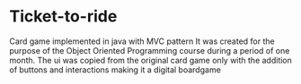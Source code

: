 # Ticket-to-ride
Card game implemented in java with MVC pattern
It was created for the purpose of the Object Oriented Programming course during a period of one month.
The ui was copied from the original card game only with the addition of buttons and interactions making it a digital boardgame

